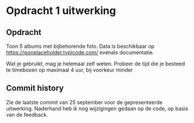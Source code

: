 # Opdracht 1 uitwerking

## Opdracht
Toon 5 albums met bijbehorende foto. Data is beschikbaar op https://jsonplaceholder.typicode.com/ evenals documentatie.

Wat je gebruikt, mag je helemaal zelf weten. Probeer de tijd die je besteed te timeboxen op maximaal 4 uur, bij voorkeur minder

## Commit history
Zie de laatste commit van 25 september voor de gepresenteerde uitwerking. Naderhand heb ik nog wijzigingen gedaan op de code, op basis van de feedback.
